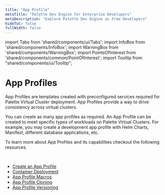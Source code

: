 ```yaml
---
title: "App Profile"
metaTitle: "Palette Dev Engine for Enterprise Developers"
metaDescription: "Explore Palette Dev Engine as Free Developers"
hideToC: false
fullWidth: false
---
```


import Tabs from 'shared/components/ui/Tabs';
import InfoBox from 'shared/components/InfoBox';
import WarningBox from 'shared/components/WarningBox';
import PointsOfInterest from 'shared/components/common/PointOfInterest';
import Tooltip from "shared/components/ui/Tooltip";



# App Profiles

App Profiles are templates created with preconfigured services required for Palette Virtual Cluster deployment. App Profiles provide a way to drive consistency across virtual clusters. 

You can create as many app profiles as required. An App Profile can be created to meet specific types of workloads on Palette Virtual Clusters. For example, you may create a development app profile with Helm Charts, Manifest, different database applications, etc.

To learn more about App Profiles and its capabilities checkout the following resources.

<br />

- [Create an App Profile]()
- [Container Deployment]()
- [App Profile Macros]()
- [App Profile Cloning]()
- [App Profile Versioning]()





	


